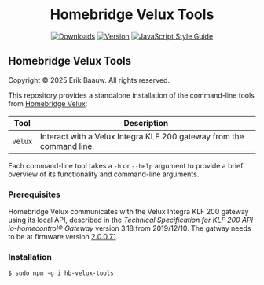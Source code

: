 <span align="center">

# Homebridge Velux Tools
[![Downloads](https://img.shields.io/npm/dt/hb-velux-tools.svg)](https://www.npmjs.com/package/hb-velux-tools)
[![Version](https://img.shields.io/npm/v/hb-velux-tools.svg)](https://www.npmjs.com/package/hb-velux-tools)
[![JavaScript Style Guide](https://img.shields.io/badge/code_style-standard-brightgreen.svg)](https://standardjs.com)

</span>

## Homebridge Velux Tools
Copyright © 2025 Erik Baauw. All rights reserved.

This repository provides a standalone installation of the command-line tools from [Homebridge Velux](https://github.com/ebaauw/homebridge-velux):

Tool      | Description
--------- | -----------
`velux`   | Interact with a Velux Integra KLF 200 gateway from the command line.

Each command-line tool takes a `-h` or `--help` argument to provide a brief overview of its functionality and command-line arguments.

### Prerequisites
Homebridge Velux communicates with the Velux Integra KLF 200 gateway using its local API, described in the _Technical Specification for KLF 200 API io-homecontrol® Gateway_ version 3.18 from 2019/12/10.  The gatway needs to be at firmware version [2.0.0.71](https://www.velux.com/klf200).

### Installation
```
$ sudo npm -g i hb-velux-tools
```
